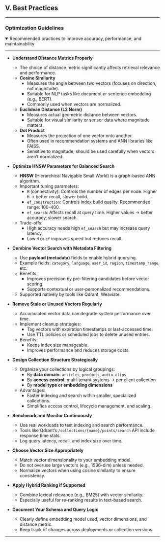 ## V. Best Practices
---

### Optimization Guidelines
<details open>
<summary>Recommended practices to improve accuracy, performance, and maintainability</summary>

---

- **Understand Distance Metrics Properly**
  - The choice of distance metric significantly affects retrieval relevance and performance.
  - **Cosine Similarity**
    - Measures the angle between two vectors (focuses on direction, not magnitude).
    - Suitable for NLP tasks like document or sentence embedding (e.g., BERT).
    - Commonly used when vectors are normalized.
  - **Euclidean Distance (L2 Norm)**
    - Measures actual geometric distance between vectors.
    - Suitable for visual similarity or sensor data where magnitude matters.
  - **Dot Product**
    - Measures the projection of one vector onto another.
    - Often used in recommendation systems and ANN libraries like FAISS.
    - Sensitive to magnitude; should be used carefully when vectors aren’t normalized.

- **Optimize HNSW Parameters for Balanced Search**
  - **HNSW** (Hierarchical Navigable Small World) is a graph-based ANN algorithm.
  - Important tuning parameters:
    - `M` (connectivity): Controls the number of edges per node. Higher `M` → better recall, slower build.
    - `ef_construction`: Controls index build quality. Recommended range: 100–400.
    - `ef_search`: Affects recall at query time. Higher values → better accuracy, slower search.
  - Trade-offs:
    - High accuracy needs high `ef_search` but may increase query latency.
    - Low `M` or `ef` improves speed but reduces recall.

- **Combine Vector Search with Metadata Filtering**
  - Use **payload (metadata)** fields to enable hybrid querying.
  - Example fields: `category`, `language`, `user_id`, `region`, `timestamp_range`, etc.
  - Benefits:
    - Improves precision by pre-filtering candidates before vector scoring.
    - Supports contextual or user-personalized recommendations.
  - Supported natively by tools like Qdrant, Weaviate.

- **Remove Stale or Unused Vectors Regularly**
  - Accumulated vector data can degrade system performance over time.
  - Implement cleanup strategies:
    - Tag vectors with expiration timestamps or last-accessed time.
    - Use TTL policies or scheduled jobs to delete unused entries.
  - Benefits:
    - Keeps index size manageable.
    - Improves performance and reduces storage costs.

- **Design Collection Structure Strategically**
  - Organize your collections by logical groupings:
    - By **data domain**: `articles`, `products`, `audio_clips`
    - By **access control**: multi-tenant systems → per client collection
    - By **model type or embedding dimensions**
  - Advantages:
    - Faster indexing and search within smaller, specialized collections.
    - Simplifies access control, lifecycle management, and scaling.

- **Benchmark and Monitor Continuously**
  - Use real workloads to test indexing and search performance.
  - Tools like Qdrant’s `/collections/{name}/points/search` API include response time stats.
  - Log query latency, recall, and index size over time.

- **Choose Vector Size Appropriately**
  - Match vector dimensionality to your embedding model.
  - Do not overuse large vectors (e.g., 1536-dim) unless needed.
  - Normalize vectors when using cosine similarity to ensure consistency.

- **Apply Hybrid Ranking if Supported**
  - Combine lexical relevance (e.g., BM25) with vector similarity.
  - Especially useful for re-ranking results in text-based search.

- **Document Your Schema and Query Logic**
  - Clearly define embedding model used, vector dimensions, and distance metric.
  - Keep track of changes across deployments or collection versions.

---
</details>
